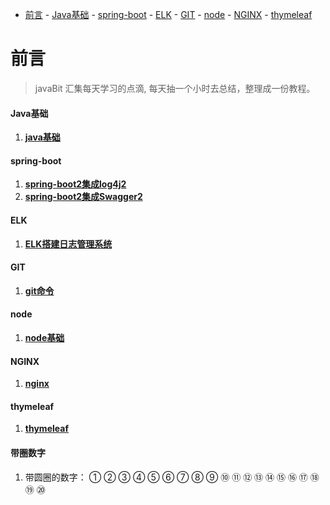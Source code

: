 - [前言](#前言)
      - [Java基础](#java基础)
      - [spring-boot](#spring-boot)
      - [ELK](#elk)
      - [GIT](#git)
      - [node](#node)
      - [NGINX](#NGINX)
      - [thymeleaf](#thymeleaf)


# 前言
> javaBit 汇集每天学习的点滴, 每天抽一个小时去总结，整理成一份教程。


#### Java基础
1. **[java基础](docs/java/java基础.md)**

#### spring-boot
1. **[spring-boot2集成log4j2](docs/log4j2/spring-boot2集成log4j2.md)**
2. **[spring-boot2集成Swagger2](docs/swagger/spring-boot2集成Swagger2.md)**

#### ELK
1. **[ELK搭建日志管理系统](docs/elk/ELK搭建日志管理系统.md)**


#### GIT
1. **[git命令](docs/git命令/git命令.md)**

#### node
1. **[node基础](docs/node/node基础.md)**

#### NGINX
1. **[nginx](docs/node/nginx.md)**


#### thymeleaf
1. **[thymeleaf](docs/node/thymeleaf.md)**


#### 带圈数字

1. 带圆圈的数字：
① ② ③ ④ ⑤ ⑥ ⑦ ⑧ ⑨ ⑩
⑪ ⑫ ⑬ ⑭ ⑮ ⑯ ⑰ ⑱ ⑲ ⑳

